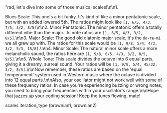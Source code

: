 "rad, let's dive into some of those musical scales!\n\n1.
 
 Blues Scale: This one's a bit funky. It's kind of like a minor pentatonic scale, but with an added lowered 5th. The ratios might look like `[1, 6/5, 4/3, 7/5, 3/2, 8/5]`\n\n2. 
Minor Pentatonic: The minor pentatonic offers a totally different vibe than the major. Its note ratios are `[1, 6/5, 4/3, 3/2, 8/5]`.\n\n3. 
Major Scale: The good old diatonic major scale, it's the `do-re-mi` we all grew up with. The ratios for this scale would be `[1, 9/8, 5/4, 4/3, 3/2, 5/3, 15/8]`.\n\n4. 
Minor Scale: The natural minor scale offers a more melancholic sound, the ratios here are `[1, 9/8, 6/5, 4/3, 3/2, 8/5, 9/5]`.\n\n5. 
Whole Tone: This scale divides the octave into 6 equal parts, giving it a dreamy, surreal sound. Your ratios will be `[1, 9/8, 5/4, 45/32, 3/2, 8/5]`.\n\nNow remember, these ratios are based on the 'equal temperament' system used in Western music where the octave is divided into 12 equal parts.\n\nAlso, your oscillator might not work well with some of these frequency ratios. In case you're experiencing buzzing or wrong notes, you need to bring your frequencies within your oscillator's range.\n\nHope that jazzes up your coding session! Keep the tunes flowing, mate!



scales
iteration_type (brownian1, brownian2)